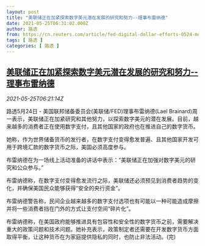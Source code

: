 ```yaml
---
layout: post
title: "美联储正在加紧探索数字美元潜在发展的研究和努力--理事布雷纳德"
date: 2021-05-25T06:31:02.000Z
author: 路透
from: https://cn.reuters.com/article/fed-digital-dollar-efforts-0524-mon-idCNKCS2D60JI
tags: [ 路透 ]
categories: [ 路透 ]
---
```

<!--1621924262000-->
[美联储正在加紧探索数字美元潜在发展的研究和努力--理事布雷纳德](https://cn.reuters.com/article/fed-digital-dollar-efforts-0524-mon-idCNKCS2D60JI)
------

<div>
<div><i>2021-05-25T06:21:14Z</i></div><p>路透5月24日 - 美国联邦储备委员会(美联储/FED)理事布雷纳德(Lael Brainard)周一表示，美联储正在加紧研究和其他努力，以探索数字美元的潜在发展。目前，越来越多的消费者正在使用数字支付，且其他国家的政府也在推进自己的数字货币。</p><p>她称，作为世界储备货币的发行者，在数字支付变得愈发普遍、且其他国家开发可用于跨境汇款的数字货币之际，美国必须高度参与。</p><p>布雷纳德在为一场线上活动准备的讲话中表示：“美联储正在加强对数字美元的研究和公众参与。”</p><p>布雷纳德称，在数字支付变得愈发流行之际，美联储还必须预见到消费者趋势的变化，并确保美国民众能够获得“安全的央行资金”。</p><p>布雷纳德警告称，民间企业越来越多的数字支付选项也有可能以一种可能造成摩擦并将一些消费者挡在门外的方式让支付空间“碎片化”。</p><p>布雷纳德称，在美国政府能够推进具有包容性和安全性的数字货币之前，需要解决重大的政策问题和技术问题。她补充表示，政策制定者还需要在开发数字货币方面取得平衡，让这种货币在为家庭提供隐私的同时，也防止非法活动。(完)</p>
</div>
